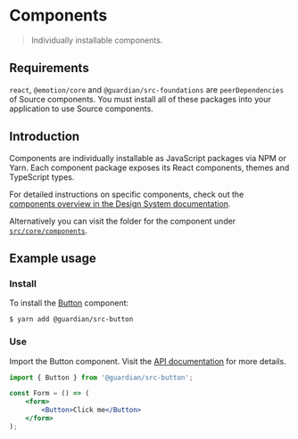 # Components

> Individually installable components.

## Requirements

`react`, `@emotion/core` and `@guardian/src-foundations` are `peerDependencies` of Source components. You must install all of these packages into your application to use Source components.

## Introduction

Components are individually installable as JavaScript packages via NPM or Yarn. Each component package exposes its React components, themes and TypeScript types.

For detailed instructions on specific components, check out the [components overview in the Design System documentation](https://theguardian.design/2a1e5182b/p/77ee17-overview).

Alternatively you can visit the folder for the component under [`src/core/components`](../src/core/components).

## Example usage

### Install

To install the [Button](https://theguardian.design/2a1e5182b/p/435225-button/b/86f344) component:

```shell
$ yarn add @guardian/src-button
```

### Use

Import the Button component. Visit the [API documentation](https://theguardian.design/2a1e5182b/p/435225-button/b/38466d) for more details.

```jsx
import { Button } from '@guardian/src-button';

const Form = () => (
    <form>
        <Button>Click me</Button>
    </form>
);
```

